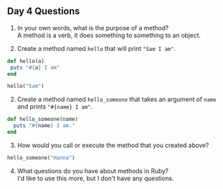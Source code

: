 ## Day 4 Questions

1. In your own words, what is the purpose of a method?  
A method is a verb, it does something to something to an object.


1. Create a method named `hello` that will print `"Sam I am"`.
```ruby
def hello(a)
 puts "#{a} I am"
end

hello("Sam")
```

2. Create a method named `hello_someone` that takes an argument of `name` and prints `"#{name} I am"`.
```ruby
def hello_someone(name)
  puts "#{name} I am."
end
```

3. How would you call or execute the method that you created above?
```ruby
hello_someone("Hanna")
```

4. What questions do you have about methods in Ruby?  
I'd like to use this more, but I don't have any questions.
